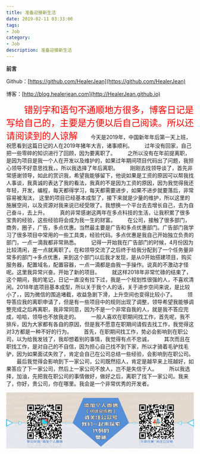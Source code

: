 ```yaml
---
title: 准备迎接新生活
date: 2019-02-11 03:33:00
tags: 
- Job
category: 
- Job
description: 准备迎接新生活
---
```

**前言**     

 Github：[https://github.com/HealerJean](https://github.com/HealerJean)         

 博客：[http://blog.healerjean.com](http://HealerJean.github.io)           



<font  color="red" size="5">  
　　错别字和语句不通顺地方很多，博客日记是写给自己的，主要是方便以后自己阅读。所以还请阅读到的人谅解
</font>
　　今天是2019年，中国新年年后第一天上班，祝愿看到这篇日记的人在2019年猪年大吉，诸事顺利。    
　　过年没有回家，自己把一些零碎的知识进行了回顾，因为要离职了。   
　　之所以没有在年前提离职，是因为项目是我一个人在开发以及维护的，如果过年期间项目代码出了问题，我担心领导不好意思找我，。所以我选择了年后离职。    
　　刚刚去找领导谈了，首先非常感谢领导，如此的赏识我，希望我能够留下，他说如果是工资的原因可以帮我找人事谈，我真诚的表达了我的看法，我真的不是因为工资的原因，因为我觉得我还年轻，开发，编程，每天都得学习，每天都需要进步，如果不进步就要落后，非常容易被淘汰， 这里的项目已经基本成型了，接下来就是少量的维护，所以这里的施展空间，以及资源对我来说已经受限了。我想换一个平台去去增长自己，去为自己奋斗，去上升。    
　　真的非常感谢这两年在多点科技的生活，让我积累了很多宝贵的经验，这些经验将会成为我一生的财富。    
　　在公司，接触了很多部门，商务，圈子，广告，多点优惠。当然最主要是广告和多点优惠部门。广告部门我学习了很多项目中常用的一些工具类，经验代码。多点优惠是我自己开始独立负责的部门，一点一滴我都非常熟悉。    
　　记得一开始我在广告部门的时候，4月份因为比较清闲，差一点就离职了。在和领导交流了之后终于给我分配到了一个任务量非常多的部门->多点优惠，来到这个部门以后我才发现，是从0开始搭建项目，购买服务器，配置域名，配置容器，一点一滴都是由我一手操作。说真的不激动才怪呢。这里我异常兴奋。开始了新的项目。    
　　就这样2018年非常忙碌的结束了，这个期间，我的笔记，日记一直没有拉下过，我是一个规划性很强的人，不喜欢清闲。2018年底项目基本成型，所以关于我个人的话，关于进步空间来说，是比较小了，，因为微信的围追堵截，收益急剧下滑，上升空间也变得比较小了。    
　　领导答应我的离职申请了，但是有一些项目中的规则出现了调整，领导希望我能够调整完成之后再离职，我非常同意，因为不是一个非常自我的人，就是我不答应完成，哈哈，领导也不放我走的。     
　　一般人喜欢在职期间找工作，首先呢，我不排斥，因为大家都有各自的原因，但是我不愿意在职期间请假去找工作，我觉得这对3方都是一种不好的行为。    
　　首先，在职期间找工作，势必会影响到在职公司，以为给我发钱了，我却想着别的事情，我觉得有点不忠诚，    
　　其次而且在职找工作，是对自己的不自信，因为担心自己找不到下家，所以才骑着毛驴找毛驴，因为如果面试失败了，肯定会自己在公司总结一些经验，会影响到在职公司。    
　　最后我觉得会影响到下一家公司，公司既然招人，肯定是越早来上班越好，如果答应了下一家公司，然后上一家公司不放人，岂不是失信于人。     
　　所以我选择，加油，先把我在职公司的事情做好，做好之后，离职了找下一家公司。我来了，你好，贵公司，你在哪里。我会是一个非常优秀的开发者。
　　

![ContactAuthor](https://raw.githubusercontent.com/HealerJean/HealerJean.github.io/master/assets/img/artical_bottom.jpg)




<!-- Gitalk 评论 start  -->

<link rel="stylesheet" href="https://unpkg.com/gitalk/dist/gitalk.css">
<script src="https://unpkg.com/gitalk@latest/dist/gitalk.min.js"></script> 
<div id="gitalk-container"></div>    
 <script type="text/javascript">
    var gitalk = new Gitalk({
		clientID: `1d164cd85549874d0e3a`,
		clientSecret: `527c3d223d1e6608953e835b547061037d140355`,
		repo: `HealerJean.github.io`,
		owner: 'HealerJean',
		admin: ['HealerJean'],
		id: 'eGB2KZ3RVkhWxsHY',
    });
    gitalk.render('gitalk-container');
</script> 

<!-- Gitalk end -->

